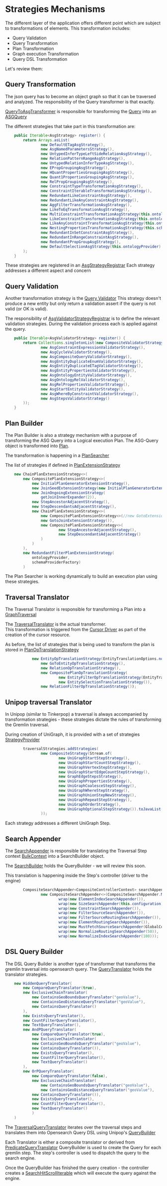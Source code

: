 # Strategies Mechanisms

The different layer of the application offers different point which are subject to transformations of elements.
This transformation includes:
 
 - Query Validation
 - Query Transformation
 - Plan Transformation
 - Graph execution Transformation
 - Query DSL Transformation


Let's review them:

## Query Transformation
The json query has to become an object graph so that it can be traversed and analyzed.
The responsibility of the Query transformer is that exactly.

[QueryToAsgTransformer](../../../opengraph-core/src/main/java/org/opensearch/graph/dispatcher/asg/QueryToAsgTransformer.java) is responsible for 
transforming the [Query](../../../opengraph-model/src/main/java/org/opensearch/graph/model/query/Query.java) into an [ASGQuery](../../../opengraph-model/src/main/java/org/opensearch/graph/model/asgQuery/AsgQuery.java)


The different strategies that take part in this transformation are:
```java
    public Iterable<AsgStrategy> register() {
        return Arrays.asList(
                new DefaultETagAsgStrategy(),
                new AsgNamedParametersStrategy(),
                new UntypedInferTypeLeftSideRelationAsgStrategy(),
                new RelationPatternRangeAsgStrategy(),
                new UntypedRelationInferTypeAsgStrategy(),
                new EPropGroupingAsgStrategy(),
                new HQuantPropertiesGroupingAsgStrategy(),
                new Quant1PropertiesGroupingAsgStrategy(),
                new RelPropGroupingAsgStrategy(),
                new ConstraintTypeTransformationAsgStrategy(),
                new ConstraintIterableTransformationAsgStrategy(),
                new RedundantLikeConstraintAsgStrategy(),
                new RedundantLikeAnyConstraintAsgStrategy(),
                new AggFilterTransformationAsgStrategy(),
                new LikeToEqTransformationAsgStrategy(),
                new MultiConstraintTransformationAsgStrategy(this.ontologyProvider, this.schemaProviderFactory),
                new LikeConstraintTransformationAsgStrategy(this.ontologyProvider, this.schemaProviderFactory),
                new LikeAnyConstraintTransformationAsgStrategy(this.ontologyProvider, this.schemaProviderFactory),
                new NestingPropertiesTransformationAsgStrategy(this.schemaProviderFactory),
                new RedundantInSetConstraintAsgStrategy(),
                new RedundantInRangeConstraintAsgStrategy(),
                new RedundantPropGroupAsgStrategy(),
                new DefaultSelectionAsgStrategy(this.ontologyProvider)
        );
    }
```
These strategies are registered in an [AsgStrategyRegistrar](../../../virtualize/virtual-asg/src/main/java/org/opensearch/graph/asg/strategy/M2AsgStrategyRegistrar.java)
Each strategy addresses a different aspect and concern


## Query Validation

Another transformation strategy is the [Query Validator](../../../opengraph-asg/src/main/java/org/opensearch/graph/asg/validation/AsgQueryValidator.java) This strategy doesn't produce a new entity but only return a validation assert if
the query is not valid (or OK is valid).

The responsibility of [AsgValidatorStrategyRegistrar](../../../opengraph-asg/src/main/java/org/opensearch/graph/asg/validation/AsgValidatorStrategyRegistrarImpl.java) is to define the relevant validation strategies.
During the validation process each is applied against the query.  

```java
    public Iterable<AsgValidatorStrategy> register() {
        return Collections.singletonList(new CompositeValidatorStrategy(
                new AsgConstraintExpressionValidatorStrategy(),
                new AsgCycleValidatorStrategy(),
                new AsgCompositeQueryValidatorStrategy(),
                new AsgEntityDuplicateEnumValidatorStrategy(),
                new AsgEntityDuplicateETagValidatorStrategy(),
                new AsgEntityPropertiesValidatorStrategy(),
                new AsgOntologyEntityValidatorStrategy(),
                new AsgOntologyRelValidatorStrategy(),
                new AsgRelPropertiesValidatorStrategy(),
                new AsgStartEntityValidatorStrategy(),
                new AsgWhereByConstraintValidatorStrategy(),
                new AsgStepsValidatorStrategy()
        ));
    }
```
## Plan Builder
The Plan Builder is also a strategy mechanism with a purpose of transforming the ASG Query into a Logical execution Plan.
The ASG-Query object is transformed into [Plan](../../../opengraph-model/src/main/java/org/opensearch/graph/model/execution/plan/composite/Plan.java).

The transformation is happening in a [PlanSearcher](../../../virtualize/virtual-epb/src/main/java/org/opensearch/graph/epb/plan/BottomUpPlanSearcher.java)

The list of strategies if defined in [PlanExtensionStrategy](../../../virtualize/virtual-epb/src/main/java/org/opensearch/graph/epb/plan/extenders/M2/M2PlanExtensionStrategy.java)
```java
    new ChainPlanExtensionStrategy<>(
        new CompositePlanExtensionStrategy<>(
            new InitialPlanGeneratorExtensionStrategy(),
            new JoinSeedExtensionStrategy(new InitialPlanGeneratorExtensionStrategy()),
            new JoinOngoingExtensionStrategy(
                getJoinInnerExpander(2)),
            new StepAncestorAdjacentStrategy(),
            new StepDescendantsAdjacentStrategy(),
            new ChainPlanExtensionStrategy<>(
                new CompositePlanExtensionStrategy<>(//new GotoExtensionStrategy(),
                new GotoJoinExtensionStrategy()),
                new CompositePlanExtensionStrategy<>(
                        new StepAncestorAdjacentStrategy(),
                        new StepDescendantsAdjacentStrategy()
                )
            )
        ),
        new RedundantFilterPlanExtensionStrategy(
            ontologyProvider,
            schemaProviderFactory)
        )

```
The Plan Searcher is working dynamically to build an execution plan using these strategies.

## Traversal Translator
The Traversal Translator is responsible for transforming a Plan into a [GraphTraversal](../../../virtualize/virtual-unipop/src/main/java/org/opensearch/graph/unipop/process/traversal/dsl/graph/SearchGraphTraversal.java)

The [TraversalTranslator](../../../virtualize/virtual-traversal/src/main/java/org/opensearch/graph/gta/translation/discrete/M2PlanTraversalTranslator.java) is the actual transformer.  
This transformation is triggered from the [Cursor Driver](../../../virtualize/virtual-core/src/main/java/org/opensearch/graph/core/driver/StandardCursorDriver.java) as part of the creation of the cursor resource.

As before, the list of strategies that is being used to transform the plan is stored in [PlanOpTranslationStrategy](../../../virtualize/virtual-traversal/src/main/java/org/opensearch/graph/gta/strategy/promise/M2PlanOpTranslationStrategy.java)
```java
            new EntityOpTranslationStrategy(EntityTranslationOptions.none),
                new GoToEntityOpTranslationStrategy(),
                new RelationOpTranslationStrategy(),
                new CompositePlanOpTranslationStrategy(
                        new EntityFilterOpTranslationStrategy(EntityTranslationOptions.none),
                        new EntitySelectionTranslationStrategy()),
                new RelationFilterOpTranslationStrategy());
```

## Unipop traversal Translator
In Unipop (similar to Tinkerpop) a traversal is always accompanied by transformation strategies - these strategies dictate the rules
of transforming the Gremlin traversal.

During creation of UniGraph, it is provided with a set of strategies [StrategyProvider](../../../virtualize/virtual-unipop/src/main/java/org/opensearch/graph/unipop/process/traversal/strategy/StandardStrategyProvider.java)

```java
        traversalStrategies.addStrategies(
                new CompositeStrategy(Stream.of(
                        new UniGraphStartStepStrategy(),
                        new UniGraphStartCountStepStrategy(),
                        new UniGraphVertexStepStrategy(),
                        new UniGraphStartEdgeCountStepStrategy(),
                        new GraphEdgeStepsStrategy(),
                        new UniGraphPropertiesStrategy(),
                        new UniGraphCoalesceStepStrategy(),
                        new UniGraphWhereStepStrategy(),
                        new UniGraphUnionStepNewStrategy(),
                        new UniGraphRepeatStepStrategy(),
                        new UniGraphOrderStrategy(),
                        new UniGraphOptionalStepStrategy()).toJavaList()
                ));

```

Each strategy addresses a different UniGraph Step.

## Search Appender
The [SearchAppender](../../../virtualize/virtual-unipop/src/main/java/org/opensearch/graph/unipop/controller/common/appender/SearchAppender.java) is responsible for
translating the Traversal Step context [BulkContext](../../../virtualize/virtual-unipop/src/main/java/org/opensearch/graph/unipop/controller/common/context/BulkContext.java) into a SearchBuilder object.

The [SearchBuilder](../../../virtualize/virtual-unipop/src/main/java/org/opensearch/graph/unipop/controller/search/SearchBuilder.java) holds the QueryBuilder - we will review this soon.

This translation is happening inside the Step's controller (driver to the engine)

```java
        CompositeSearchAppender<CompositeControllerContext> searchAppender =
                new CompositeSearchAppender<>(CompositeSearchAppender.Mode.all,
                        wrap(new ElementIndexSearchAppender()),
                        wrap(new SizeSearchAppender(this.configuration)),
                        wrap(new ConstraintSearchAppender()),
                        wrap(new FilterSourceSearchAppender()),
                        wrap(new FilterSourceRoutingSearchAppender()),
                        wrap(new ElementRoutingSearchAppender()),
                        wrap(new MustFetchSourceSearchAppender(GlobalConstants.TYPE)),
                        wrap(new NormalizeRoutingSearchAppender(50)),
                        wrap(new NormalizeIndexSearchAppender(100)));

```


## DSL Query Builder

The DSL Query Builder is another type of transformer that transforms the gremlin traversal into opensearch query.
The [QueryTranslator](../../../virtualize/virtual-unipop/src/main/java/org/opensearch/graph/unipop/controller/search/translation/M1QueryTranslator.java) holds the translator strategies.

```java
    new HiddenQueryTranslator(
        new CompareQueryTranslator(true),
        new ExclusiveChainTranslator(
            new ContainsGeoBoundsQueryTranslator("geoValue"),
            new ContainsGeoDistanceQueryTranslator("geoValue"),
            new ContainsQueryTranslator()
        ),
        new ExistsQueryTranslator(),
        new CountFilterQueryTranslator(),
        new TextQueryTranslator(),
        new AndPQueryTranslator(
            new CompareQueryTranslator(true),
            new ExclusiveChainTranslator(
            new ContainsGeoBoundsQueryTranslator("geoValue"),
            new ContainsQueryTranslator()),
            new ExistsQueryTranslator(),
            new CountFilterQueryTranslator(),
            new TextQueryTranslator()
        ),
        new OrPQueryTranslator(
            new CompareQueryTranslator(false),
            new ExclusiveChainTranslator(
                new ContainsGeoBoundsQueryTranslator("geoValue"),
                new ContainsGeoDistanceQueryTranslator("geoValue"),
            new ContainsQueryTranslator()),
            new ExistsQueryTranslator(),
            new CountFilterQueryTranslator(),
            new TextQueryTranslator()
            )
    )
```
The [TraversalQueryTranslator](../../../virtualize/virtual-unipop/src/main/java/org/opensearch/graph/unipop/controller/utils/traversal/TraversalQueryTranslator.java) iterates over the traversal steps and translates them
into Opensearch Query DSL using Unipop's [QueryBuilder](../../../virtualize/virtual-unipop/src/main/java/org/opensearch/graph/unipop/controller/search/QueryBuilder.java)

Each Translator is either a composite translator or derived from [PredicateQueryTranslator]()
QueryBuilder is used to create the Query for each gremlin step. The step's controller is used to dispatch the query to the search engine.

Once the QueryBuilder has finished the query creation - the controller creates a [SearchHitScrollIterable](../../../virtualize/virtual-unipop/src/main/java/org/opensearch/graph/unipop/converter/SearchHitScrollIterable.java)
which will execute the query against the engine.

